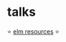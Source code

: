 # talks

:star:  [elm resources](https://gist.github.com/nqthqn/da78aa6eb8d82631a4c6ea01630287fb) :star:
